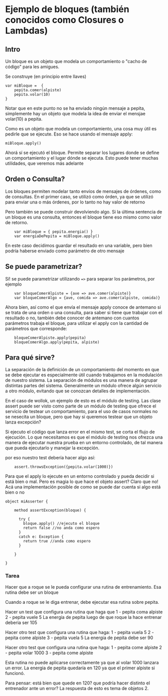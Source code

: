 

# Ejemplo de bloques (también conocidos como Closures  o  Lambdas)

## Intro

Un bloque es un objeto que modela un comportamiento o "cacho de código" para les amigues.

Se construye (en principio entre llaves)

```
var miBloque =  { 
    pepita.comer(alpiste)
    pepita.volar(10) 
}

```
Notar que en este punto no se ha enviado ningún mensaje a pepita, simplemente hay un objeto que modela la idea de enviar el mensjae volar(10)  a pepita.

Como es un objeto que modela un comportamiento, una cosa muy útil es pedirle que se ejecute. Eso se hace usando el mensaje apply:

```
miBloque.apply()
```

Ahorá sí se ejecutó el bloque. Permite separar los lugares donde se define un comportamiento y el lugar dónde se ejecuta.
Esto puede tener muchas utilidades, que veremos más adelante

## Orden o Consulta?

Los bloques permiten modelar tanto envíos de mensajes de órdenes, como de consultas. 
En el primer caso, se utilizó como órden, ya que se utilizó para enviar una o más órdenes, por lo tanto no hay valor de retorno

Pero también se puede construir devolviendo algo. Si la última sentencia de un bloque es una consulta, entonces el bloque tiene eso mismo como valor de retorno.

```
    var miBloque = { pepita.energia() }
    var energiaDePepita = miBloque.apply()
```    
En este caso decidimos guardar el resultado en una variable, pero bien podría haberse enviado como parámetro de otro mensaje

## Se puede parametrizar?

Sí! se puede parametrizar utilizando `=>` para separar los parámetros, por ejemplo

```
    var bloqueComerAlpiste = {ave => ave.comer(alpiste)}
    var bloqueComerAlgo = {ave, comida => ave.comer(alpiste, comida)}
```

Ahora bien, así como el que envía el mensaje apply conoce de antemano si se trata de una orden o una consulta, para saber si tiene
que trabajar con el resultado o no, también debe conocer de antemano con cuantos parámetros trabaja el bloque, para utilizar el apply
con la cantidad de parámetros que corresponde:

```
    bloqueComerAlpiste.apply(pepita)
    bloqueComerAlgo.apply(pepita, alpiste)
```

## Para qué sirve?

La separación de la definición de un comportamiento del momento en que se debe ejecutar es especialmente útil cuando trabajamos
en la modulación de nuestro sistema. La separación de módulos es una manera de agrupar distintas partes del sistema. Generalmente
un módulo ofrece algún servicio a otro módulo, evitando que se conozcan detalles de implementación. 

En el caso de wollok, un ejemplo de esto es el módulo de testing. Las clase assert puede ser visto como parte de un módulo de testing
que ofrece el servicio de testear un comportamiento, para el uso de casos normales no se nesecita un bloque, pero que hay si queremos testear que un objeto lanza excepción?

Si ejecuto el código que lanza error en el mismo test, se corta el flujo de ejecución. Lo que necesitamos es que el módulo de testing
nos ofrezca una manera de ejecutar nuestra prueba en un entorno controlado, de tal manera que pueda ejecutarlo y manejar la excepción.

por eso nuestro test debería hacer algo así:

```
    assert.throwsException({pepita.volar(1000)})
```
Para que el apply lo ejecute en un entorno controlado y pueda decidir si está bien o mal. 
Pero es magia lo que hace el objeto assert? Claro que no!
Acá una implementación posible de como se puede dar cuenta si algo está bien o no

```
object miAsserter {

    method assertException(bloque) {

      try {
        bloque.apply() //ejecuto el bloque
        return false //no anda como espero
      }
      catch e: Exception {
        return true //anda como espero
      } 
      
    }

}
```

### Tarea

Hacer que a roque se le pueda configurar una rutina de entrenamiento.
Esa rutina debe ser un bloque

Cuando a roque se le diga entrenar, debe ejecutar esa rutina sobre pepita.

Hacer un test que configura una rutina que haga que 
1 - pepita coma alpiste
2 - pepita vuele 5
La energia de pepita luego de que roque la hace entrenar deberia ser 105

Hacer otro test que configura una rutina que haga:
1 - pepita vuela 5
2 - pepita come alpiste
3 - pepita vuela 5
La energia de pepita debe ser 90

Hacer otro test que configura una rutina que haga:
1 - pepita come alpiste
2 - pepita volar 1000
3 - pepita come alpiste

Esta rutina no puede aplicarse correctamente ya que al volar 1000 lanzara un error.
La energia de pepita quedaría en 120 ya que el primer alpiste si funcionó.

Para pensar: está bien que quede en 120? que podría hacer distinto el entrenador ante un error?
La respuesta de esto es tema de objetos 2.













